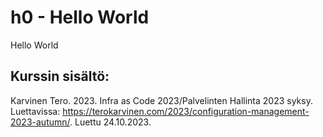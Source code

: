 # h0 - Hello World

Hello World

## Kurssin sisältö:
Karvinen Tero. 2023. Infra as Code 2023/Palvelinten Hallinta 2023 syksy. Luettavissa: https://terokarvinen.com/2023/configuration-management-2023-autumn/. Luettu 24.10.2023.
